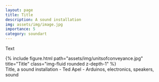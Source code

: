 ```yaml
---
layout: page
title: Title
description: A sound installation 
img: assets/img/image.jpg
importance: 5
category: soundart
---
```


Text



<div class="row">
    <div class="col-sm mt-3 mt-md-0">
        {% include figure.html path="assets/img/unitsofconveyance.jpg" title="Title" class="img-fluid rounded z-depth-1" %}
    </div>
</div>
<div class="caption">
    Title, a sound installation - Ted Apel - Arduinos, electronics, speakers, sound

</div>



